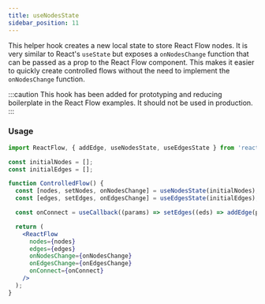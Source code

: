 ```yaml
---
title: useNodesState
sidebar_position: 11
---
```


This helper hook creates a new local state to store React Flow nodes. It is very similar to React's `useState` but exposes a `onNodesChange` function that can be passed as a prop to the React Flow component. This makes it easier to quickly create controlled flows without the need to implement the `onNodesChange` function.

:::caution
This hook has been added for prototyping and reducing boilerplate in the React Flow examples. It should not be used in production.
:::

### Usage

```jsx
import ReactFlow, { addEdge, useNodesState, useEdgesState } from 'reactflow';

const initialNodes = [];
const initialEdges = [];

function ControlledFlow() {
  const [nodes, setNodes, onNodesChange] = useNodesState(initialNodes);
  const [edges, setEdges, onEdgesChange] = useEdgesState(initialEdges);

  const onConnect = useCallback((params) => setEdges((eds) => addEdge(params, eds)), []);

  return (
    <ReactFlow
      nodes={nodes}
      edges={edges}
      onNodesChange={onNodesChange}
      onEdgesChange={onEdgesChange}
      onConnect={onConnect}
    />
  );
}
```
